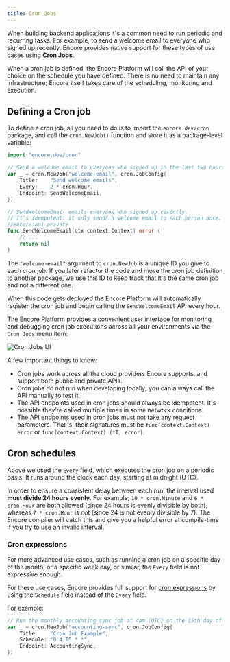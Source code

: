```yaml
---
title: Cron Jobs
---
```


When building backend applications it's a common need to run periodic and recurring tasks.
For example, to send a welcome email to everyone who signed up recently.
Encore provides native support for these types of use cases using **Cron Jobs**.

When a cron job is defined, the Encore Platform will call the API of your choice on the schedule you have defined.
There is no need to maintain any infrastructure; Encore itself takes care of the scheduling, monitoring and execution.

## Defining a Cron job

To define a cron job, all you need to do is to import the `encore.dev/cron` package,
and call the `cron.NewJob()` function and store it as a package-level variable:

```go
import "encore.dev/cron"

// Send a welcome email to everyone who signed up in the last two hours.
var _ = cron.NewJob("welcome-email", cron.JobConfig{
	Title:    "Send welcome emails",
	Every:    2 * cron.Hour,
	Endpoint: SendWelcomeEmail,
})

// SendWelcomeEmail emails everyone who signed up recently.
// It's idempotent: it only sends a welcome email to each person once.
//encore:api private
func SendWelcomeEmail(ctx context.Context) error {
	// ...
	return nil
}
```

The `"welcome-email"` argument to `cron.NewJob` is a unique ID you give to each cron job.
If you later refactor the code and move the cron job definition to another package,
we use this ID to keep track that it's the same cron job and not a different one.

When this code gets deployed the Encore Platform will automatically register the cron job
and begin calling the `SendWelcomeEmail` API every hour.

The Encore Platform provides a convenient user interface for monitoring and debugging
cron job executions across all your environments via the `Cron Jobs` menu item:

![Cron Jobs UI](/assets/docs/cron.png)

A few important things to know:

- Cron jobs work across all the cloud providers Encore supports, and support both public and private APIs.
- Cron jobs do not run when developing locally; you can always call the API manually to test it.
- The API endpoints used in cron jobs should always be idempotent. It's possible they're called multiple times in some network conditions.
- The API endpoints used in cron jobs must not take any request parameters. That is, their signatures must be `func(context.Context) error` or `func(context.Context) (*T, error)`.

## Cron schedules

Above we used the `Every` field, which executes the cron job on a periodic basis.
It runs around the clock each day, starting at midnight (UTC).

In order to ensure a consistent delay between each run, the interval used **must divide 24 hours evenly**.
For example, `10 * cron.Minute` and `6 * cron.Hour` are both allowed (since 24 hours is evenly divisible by both),
whereas `7 * cron.Hour` is not (since 24 is not evenly divisible by 7).
The Encore compiler will catch this and give you a helpful error at compile-time if you try to use an invalid interval.

### Cron expressions

For more advanced use cases, such as running a cron job on a specific day of the month, or a specific week day, or similar,
the `Every` field is not expressive enough.

For these use cases, Encore provides full support for [cron expressions](https://en.wikipedia.org/wiki/Cron) by using the `Schedule` field
instead of the `Every` field.

For example:

```go
// Run the monthly accounting sync job at 4am (UTC) on the 15th day of each month.
var _ = cron.NewJob("accounting-sync", cron.JobConfig{
	Title:    "Cron Job Example",
	Schedule: "0 4 15 * *",
	Endpoint: AccountingSync,
})
```
